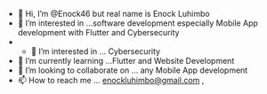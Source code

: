 - 👋 Hi, I’m @Enock46 but real name is Enock Luhimbo
- 👀 I’m interested in ...software development especially Mobile App development with Flutter and Cybersecurity
- - 👀 I’m interested in ... Cybersecurity
- 🌱 I’m currently learning ...Flutter and Website Development
- 💞️ I’m looking to collaborate on ... any Mobile App development
- 📫 How to reach me ... enockluhimbo@gmail.com ,

<!---
Enock46/Enock46 is a ✨ special ✨ repository because its `README.md` (this file) appears on your GitHub profile.
You can click the Preview link to take a look at your changes.
--->
